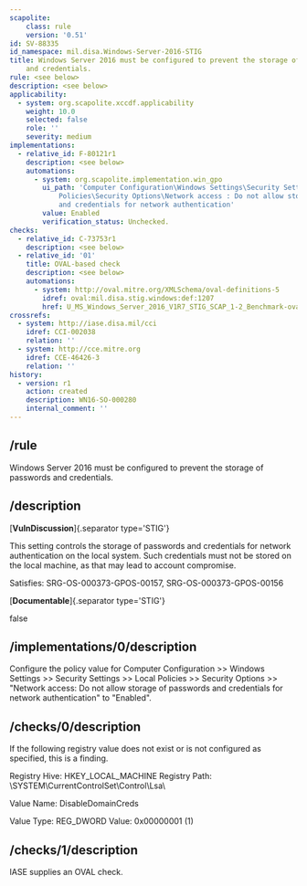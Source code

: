 ```yaml
---
scapolite:
    class: rule
    version: '0.51'
id: SV-88335
id_namespace: mil.disa.Windows-Server-2016-STIG
title: Windows Server 2016 must be configured to prevent the storage of passwords
    and credentials.
rule: <see below>
description: <see below>
applicability:
  - system: org.scapolite.xccdf.applicability
    weight: 10.0
    selected: false
    role: ''
    severity: medium
implementations:
  - relative_id: F-80121r1
    description: <see below>
    automations:
      - system: org.scapolite.implementation.win_gpo
        ui_path: 'Computer Configuration\Windows Settings\Security Settings\Local
            Policies\Security Options\Network access : Do not allow storage of passwords
            and credentials for network authentication'
        value: Enabled
        verification_status: Unchecked.
checks:
  - relative_id: C-73753r1
    description: <see below>
  - relative_id: '01'
    title: OVAL-based check
    description: <see below>
    automations:
      - system: http://oval.mitre.org/XMLSchema/oval-definitions-5
        idref: oval:mil.disa.stig.windows:def:1207
        href: U_MS_Windows_Server_2016_V1R7_STIG_SCAP_1-2_Benchmark-oval.xml
crossrefs:
  - system: http://iase.disa.mil/cci
    idref: CCI-002038
    relation: ''
  - system: http://cce.mitre.org
    idref: CCE-46426-3
    relation: ''
history:
  - version: r1
    action: created
    description: WN16-SO-000280
    internal_comment: ''
---
```



## /rule

Windows Server 2016 must be configured to prevent the storage of passwords and credentials.

## /description

[**VulnDiscussion**]{.separator type='STIG'}

This setting controls the storage of passwords and credentials for network authentication on the local system. Such credentials must not be stored on the local machine, as that may lead to account compromise.

Satisfies: SRG-OS-000373-GPOS-00157, SRG-OS-000373-GPOS-00156

[**Documentable**]{.separator type='STIG'}

false

## /implementations/0/description

Configure the policy value for Computer Configuration >> Windows Settings >> Security Settings >> Local Policies >> Security Options >> "Network access: Do not allow storage of passwords and credentials for network authentication" to "Enabled".

## /checks/0/description

If the following registry value does not exist or is not configured as specified, this is a finding.

Registry Hive: HKEY_LOCAL_MACHINE
Registry Path: \SYSTEM\CurrentControlSet\Control\Lsa\

Value Name: DisableDomainCreds

Value Type: REG_DWORD
Value: 0x00000001 (1)

## /checks/1/description

IASE supplies an OVAL check.
